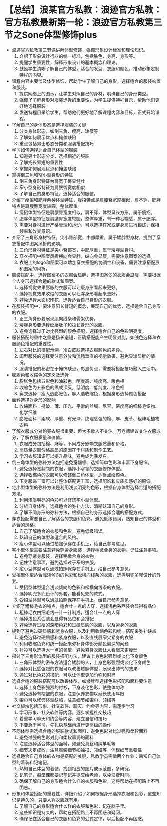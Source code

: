 # 【总结】浪某官方私教：浪迹官方私教：官方私教最新第一轮：浪迹官方私教第三节之Sone体型修饰plus

-   浪迹官方私教第三节课讲解体型修饰，强调形象设计标准和理论知识。
    1.  介绍了形象设计行业的统一标准，包括肤色、身高、身形等。
    2.  提醒学生重要性，解释形象设计的基本概念和理论。
    3.  鼓励学生清晰了解自己的体型，适合的发型、衣服和颜色，推动形象定制特程的内容。
-   课程内容主要涉及体型修饰，帮助学生了解自己的身形，选择适合的服装构置和服装。
    1.  提供网络上的图示，让学生对照自己的身材，明确自己的身形类型。
    2.  强调了了解身形对服装选择的重要性，为学生提供特程目录，帮助他们更好地选择服装。
    3.  发送特程目录给学生，帮助他们更好地了解课程内容和目标，正式开始课程。
-   了解自己的身体形态是选择服装的关键
    1.  分类身体形态，如倒三角、瘦高、矮瘦等
    2.  了解如何展示优点和掩盖缺陷
    3.  重点包括男士形态分类和服装搭配技巧
-   学习如何选择适合自己体型的服装
    1.  知道男士形态分类，选择相近的服装
    2.  了解扬长臂短的重要性
    3.  掌握如何展现优点和掩盖缺陷
-   掌握倒三角和窄小型身形的特征
    1.  倒三角身形特征为肩宽于臀显健壮
    2.  窄小型身形特征为肩腰臀宽度相似
    3.  了解自己的身形特征，选择适合的服装。
-   介绍了瘦招和肥胖两种体型特征，瘦招特点是肩腰臀宽度相似，肩不穿，肥胖特点是肩腰臀宽度较圆，整体厚重。
    1.  瘦招体型特征是肩腰臀宽度相似，肩不穿，体型呈长方形，属于瘦招。
    2.  肥胖体型特征是肩腰臀宽度较圆，整体厚重，有一种吞噬感，属于肥胖。
    3.  需要对身材进行严格管理和运动，可以选择在家或健身房进行锻炼，保持频率和改变意识。
-   介绍了三角形身材特征，尖小臀部宽，中部厚重，属于矮胖型身材，提到了穿衣搭配中图案风折的影响。
    1.  三角形身材特征是尖小臀部宽，中部厚重，属于矮胖型身材。
    2.  穿衣搭配中图案风折横向会显胖，纵向会显瘦，需要注意图案的选择。
    3.  衣服上的logo和图案可以增加穿衣搭配的协调性和设备，需要注意搭配展和图案的风折。
-   服装搭配中，选择图案多的衣服会显胖，选择图案少的衣服会显瘦，需要根据个人身形选择合适的款式和图案。
    1.  选择视觉效果膨胀的衣服可以让瘦身形看起来更好。
    2.  选择视觉效果收缩的衣服可以让胖身形看起来更好。
    3.  避免选择大面积印花，选择适合自己身形的衣服。
-   在服装搭配中，要注意阳长臂短的概念，展现自己的优势，选择适合自己身形的衣服。
    1.  正三角身形要展现肌肉线条和骨架优势。
    2.  矮胖身形要选择延展肚子和拉长身形的衣服。
    3.  避免选择过于对比强烈的颜色搭配，选择适合自己的色彩明亮度。
-   服装搭配的重中之重是扬长避短，正确搭配能产生明显对比，如肤色选择和衣服颜色搭配的重要性。
    1.  左右对比的搭配示例，冷白皮肤选择衣服颜色的差异。
    2.  阔型服装的选择要注意外放和流畅垂直的视觉效果，避免显矮显胖的情况。
    3.  服装搭配的秘密在于掩饰缺点，彰显优点，需要将搭配技巧融入生活中。
-   膨胀色和收缩色的定义及选择
    1.  膨胀色包括五彩色和油彩色，明度高、纯度高、暖色相
    2.  收缩色为五彩色的黑或深灰，低明度、低纯度、冷色相
    3.  穿衣选择：瘦人选膨胀色，胖人选收缩色，根据身形选择颜色搭配
-   面料选择对身形的影响
    1.  收缩面料：挺破、薄、压光、平滑的丝绸、尼容、密度高的细棒毛织物、化学纤维
    2.  膨胀面料：柔软、厚重、有光泽、纹理感强的棉、麻、皮革、粗棒毛植物衣料
-   了解衣服成分对购买衣服很重要，但大多数人不关注。万老师建议关注衣服成分，了解衣服质量和价值。
    1.  衣服成分包括棉、麻等，不同成分影响衣服质量和价格。
    2.  高质量衣服价格高昂的原因在于材质和制作工艺。
    3.  学习衣服知识可以提升品味，避免成为暴发户。
-   倒三角体型的弥补方法包括避免宽翻领、选择简单色彩和丰富下身服饰。
    1.  避免选择宽翻领的衣服，选择小窄领的衣服修饰体型。
    2.  选择收缩色的衣服可以修饰倒三角体型，适当点缀颜色。
    3.  下身服饰丰富可以让整体搭配更丰富，选择配饰和皮质质感好的服饰。 
-   宅小型体型的弥补方法是利用浅淡明亮的色彩，根据自身体型选择合适的搭配方法。
    1.  利用浅淡明亮的色彩可以修饰宅小型体型。
    2.  分析自身体型，选择适合的弥补方法，清晰认知自己的身形。
    3.  了解不同身形的弥补方法，根据自己的身形选择合适的搭配方式。
-   穿衣搭配需要自己了解适合的衣服和色彩，避免低级错误，熟知自己的体型和适合的风格。
    1.  自己了解适合的衣服和色彩，避免低级错误。
    2.  熟知自己的体型和适合的风格。
    3.  瘦小体型可以通过拍照保存在手机上，给自己参考意见。
-   宅小型体型需要注意避免穿紧身服装，选择稍微合身的衣物，记住注意事项。
    1.  避免穿紧身服装，选择稍微合身的衣物。
    2.  记住注意事项，避免选择过于窄的衣服。
    3.  宅小型体型可以通过拍照保存在手机上，给自己参考意见。
-   受招型体型适合浅淡倾向的色彩和松横向线条的衣服，选择明兜多兜设计的外套。
    1.  受招型体型适合浅淡倾向的色彩和松横向线条的衣服。
    2.  选择明兜多兜设计的外套，能看见兜的款式。
    3.  受招型体型可以通过拍照保存在手机上，给自己参考意见。
-   介绍了粗棒毛衣的特点，适合壮一点的人穿，选择浅色系西装会显得有品位
    1.  粗棒毛衣由细毛线一针一针制成，适合壮一点的人穿
    2.  选择浅色系西装会显得有品位和会搭配
    3.  避免选择过瘦的深暗色彩和过硬质感的衣服，以及紧身的衣服
-   提到了避免过硬质感和紧身衣服，以及利用收缩色彩和统一搭配来弥补缺点
    1.  避免选择过硬质感和紧身衣服，以及直线展窄尖紧身的衣服
    2.  利用收缩色彩和统一搭配来弥补身体部分颜色偏深的问题
    3.  衬衫可以选择大一点的领型，避免紧身衣服让人看起来更瘦弱
-   探讨了三角形体型的服装搭配方法，建议上身色彩强烈或淡化下身颜色
    1.  三角形体型的密布方法适合矮胖的人，上身色彩强烈或淡化下身颜色
    2.  选择对比感强烈的衣服可以改善矮胖体型，展现出帅气的效果
    3.  通过对比色彩的搭配，可以让体型更加匀称和时尚
-   选择合适的服装搭配可以改善体型，如矮胖型选择色彩搭配和面料要注意
    1.  选择上身色彩强烈的衬衫，下身淡化色彩，使整体匀称
    2.  避免选择有褶皱的衣服，注意保养衣物以延长使用年限
    3.  围巾可以修饰体型缺陷，注意细节如围巾、领结等
-   社交板块包括形象、社交软件、聊天、约会等内容，需逐步学习
    1.  学习形象、社交软件等内容，逐步掌握社交技巧
    2.  着重学习聊天和约会等内容，建立自信和技巧
    3.  不要急于学习，先扎稳基础再进行更高级的操作
-   不同体型需选择合适的服装款式和面料，避免色彩对比过强和柔软面料
    1.  避免过强的色彩对比和柔软垂润的面料
    2.  注意选择适合体型的面料，如避免真丝和纯羊毛等
    3.  细节决定成败，注意服装细节如袖扣、领结等，体现细节重要性
-   选择适合自己身体的衣物是搭配的关键，私教学员需做两个作业：熟知自己体型的着装和记笔记。
    1.  熟知自己体型的着装，找到相应的图片或示范图，多研究。
    2.  记笔记，每堂课都要记笔记并提交给老师，以免浪费时间。
    3.  确保了解自己的身形适合什么样的衣服和色彩，这将帮助在搭配路上不再困惑。
-   形象和体型搭配的重要性，详细介绍了如何根据身形选择衣服和色彩，这些知识是持久的，只要人穿衣服就有用。
    1.  了解自己的身形适合什么样的衣服和色彩，记在脑子里。
    2.  这些知识是持久的，帮助在搭配路上不再困惑和疑问。
    3.  确保记住适合自己的衣服和色彩的公式定律，以后搭配不再困惑。